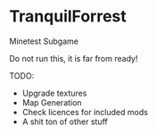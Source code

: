 # TranquilForrest
Minetest Subgame

Do not run this, it is far from ready!

TODO:
 * Upgrade textures
 * Map Generation
 * Check licences for included mods
 * A shit ton of other stuff
